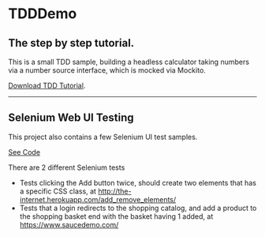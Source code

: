 # TDDDemo
## The step by step tutorial.
This is a small TDD sample, building a headless calculator taking numbers via a number source interface, which is mocked via Mockito.

[Download TDD Tutorial](https://github.com/RonniKahalani/TDDDemo/raw/master/doc/TDD-Tutorial.docx).

---

## Selenium Web UI Testing
This project also contains a few Selenium UI test samples.

[See Code](https://github.com/RonniKahalani/TDDDemo/tree/master/src/test/java/com/example/selenium)

There are 2 different Selenium tests
- Tests clicking the Add button twice, should create two elements that has a specific CSS class, at http://the-internet.herokuapp.com/add_remove_elements/
- Tests that a login redirects to the shopping catalog, and add a product to the shopping basket end with the basket having 1 added, at https://www.saucedemo.com/

